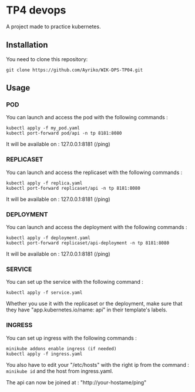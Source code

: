 # TP4 devops

A project made to practice kubernetes.

## Installation

You need to clone this repository:

```
git clone https://github.com/Ayriko/WIK-DPS-TP04.git
```

## Usage

### POD

You can launch and access the pod with the following commands :

```
kubectl apply -f my_pod.yaml
kubectl port-forward pod/api -n tp 8181:8080
```

It will be available on : 127.0.0.1:8181 (/ping)  

### REPLICASET

You can launch and access the replicaset with the following commands :

```
kubectl apply -f replica.yaml
kubectl port-forward replicaset/api -n tp 8181:8080
```

It will be available on : 127.0.0.1:8181 (/ping) 

### DEPLOYMENT

You can launch and access the deployment with the following commands :

```
kubectl apply -f deployment.yaml
kubectl port-forward replicaset/api-deployment -n tp 8181:8080
```

It will be available on : 127.0.0.1:8181 (/ping) 

### SERVICE

You can set up the service with the following command :

```
kubectl apply -f service.yaml
```

Whether you use it with the replicaset or the deployment, make sure that they have "app.kubernetes.io/name: api" in their template's labels.  

### INGRESS

You can set up ingress with the following commands :

```
minikube addons enable ingress (if needed)
kubectl apply -f ingress.yaml
```

You also have to edit your "/etc/hosts" with the right ip from the command : `minikube id` and the host from ingress.yaml.

The api can now be joined at : "http://your-hostame/ping"